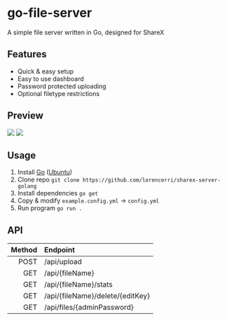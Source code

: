 # go-file-server

A simple file server written in Go, designed for ShareX

## Features

-   Quick & easy setup
-   Easy to use dashboard
-   Password protected uploading
-   Optional filetype restrictions

## Preview

[![](https://fs.plexidev.org/api/pICAQZm.gif)](https://fs.plexidev.org/api/pICAQZm.gif)
[![](https://fs.plexidev.org/api/ahYHMSG.gif)](https://fs.plexidev.org/api/ahYHMSG.gif)

## Usage

1. Install [Go](https://go.dev) ([Ubuntu](https://github.com/golang/go/wiki/Ubuntu))
2. Clone repo `git clone https://github.com/lorencerri/sharex-server-golang`
3. Install dependencies `go get`
4. Copy & modify `example.config.yml` -> `config.yml`
5. Run program `go run .`

## API

| Method | Endpoint                         |
| -----: | :------------------------------- |
|   POST | /api/upload                      |
|    GET | /api/{fileName}                  |
|    GET | /api/{fileName}/stats            |
|    GET | /api/{fileName}/delete/{editKey} |
|    GET | /api/files/{adminPassword}       |
